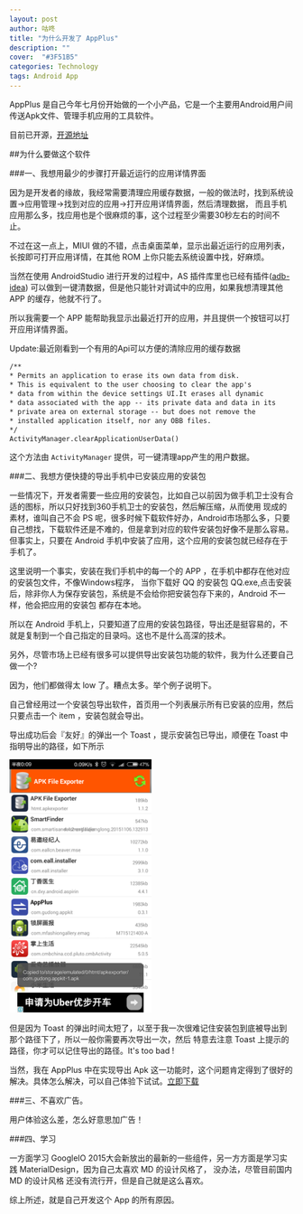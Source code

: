 ```yaml
---
layout: post
author: 咕咚
title: "为什么开发了 AppPlus"
description: ""
cover:  "#3F51B5"
categories: Technology
tags: Android App
---
```

AppPlus 是自己今年七月份开始做的一个小产品，它是一个主要用Android用户间传送Apk文件、管理手机应用的工具软件。

目前已开源，[开源地址](https://github.com/maoruibin/AppPlus)

##为什么要做这个软件

###一、我想用最少的步骤打开最近运行的应用详情界面
 
 因为是开发者的缘故，我经常需要清理应用缓存数据，一般的做法时，找到系统设置->应用管理->找到对应的应用->打开应用详情界面，然后清理数据，
 而且手机应用那么多，找应用也是个很麻烦的事，这个过程至少需要30秒左右的时间不止。
 
 不过在这一点上，MIUI 做的不错，点击桌面菜单，显示出最近运行的应用列表，长按即可打开应用详情，在其他 ROM 上你只能去系统设置中找，好麻烦。
 
 当然在使用 AndroidStudio 进行开发的过程中，AS 插件库里也已经有插件([adb-idea](https://github.com/pbreault/adb-idea))
 可以做到一键清数据，但是他只能针对调试中的应用，如果我想清理其他 APP 的缓存，他就不行了。
 
 所以我需要一个 APP 能帮助我显示出最近打开的应用，并且提供一个按钮可以打开应用详情界面。
 
 Update:最近刚看到一个有用的Api可以方便的清除应用的缓存数据
    
    /**
    * Permits an application to erase its own data from disk. 
    * This is equivalent to the user choosing to clear the app's
    * data from within the device settings UI.It erases all dynamic
    * data associated with the app -- its private data and data in its
    * private area on external storage -- but does not remove the
    * installed application itself, nor any OBB files.
    */
    ActivityManager.clearApplicationUserData()

这个方法由 `ActivityManager` 提供，可一键清理app产生的用户数据。   
 
###二、我想方便快捷的导出手机中已安装应用的安装包
 
 一些情况下，开发者需要一些应用的安装包，比如自己以前因为做手机卫士没有合适的图标，所以只好找到360手机卫士的安装包，然后解压缩，从而使用
 现成的素材，谁叫自己不会 PS 呢，很多时候下载软件好办，Android市场那么多，只要自己想找，下载软件还是不难的，但是拿到对应的软件安装包好像不是那么容易。
 但事实上，只要在 Android 手机中安装了应用，这个应用的安装包就已经存在于手机了。
 
 这里说明一个事实，安装在我们手机中的每一个的 APP ，在手机中都存在他对应的安装包文件，不像Windows程序，
 当你下载好 QQ 的安装包 QQ.exe,点击安装后，除非你人为保存安装包，系统是不会给你把安装包存下来的，Android 不一样，他会把应用的安装包
 都存在本地。
 
 所以在 Android 手机上，只要知道了应用的安装包路径，导出还是挺容易的，不就是复制到一个自己指定的目录吗。这也不是什么高深的技术。
 
 另外，尽管市场上已经有很多可以提供导出安装包功能的软件，我为什么还要自己做一个?
 
 因为，他们都做得太 low 了。糟点太多。举个例子说明下。
 
 自己曾经用过一个安装包导出软件，首页用一个列表展示所有已安装的应用，然后只要点击一个 item ，安装包就会导出。
 
 导出成功后会『友好』的弹出一个 Toast ，提示安装包已导出，顺便在 Toast 中指明导出的路径，如下所示
 
 <img src="/assets/appplus_about_1.png" style="width: 50%;margin: auto;">
 
 但是因为 Toast 的弹出时间太短了，以至于我一次很难记住安装包到底被导出到那个路径下了，所以一般你需要再次导出一次，然后
 特意去注意 Toast 上提示的路径，你才可以记住导出的路径。It's too bad !
 
 当然，我在 AppPlus 中在实现导出 Apk 这一功能时，这个问题肯定得到了很好的解决。具体怎么解决，可以自己体验下试试。[立即下载](http://fir.im/appplus)
 
###三、不喜欢广告。
  
  用户体验这么差，怎么好意思加广告！
  
###四、学习
  
  一方面学习 GoogleIO 2015大会新放出的最新的一些组件，另一方方面是学习实践 MaterialDesign，因为自己太喜欢 MD 的设计风格了，
  没办法，尽管目前国内 MD 的设计风格 还没有流行开，但是自己就是这么喜欢。
  
综上所述，就是自己开发这个 App 的所有原因。
 

 
 
  


        